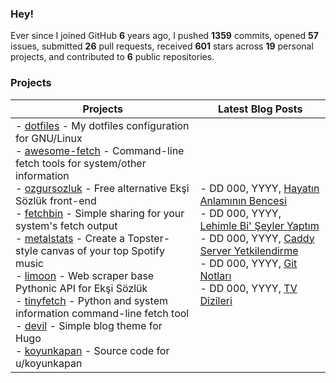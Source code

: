 ### Hey!

Ever since I joined GitHub **6** years ago, I pushed **1359** commits, opened **57** issues, submitted **26** pull requests, received **601** stars across **19** personal projects, and contributed to **6** public repositories.

### Projects

<table>
  <thead>
    <tr>
      <th>Projects</th>
      <th>Latest Blog Posts</th>
    </tr>
  </thead>
  <tbody>
    <tr>
      <td>
        - <a href="https://github.com/beucismis/dotfiles">dotfiles</a> - My dotfiles configuration for GNU/Linux <br/>
        - <a href="https://github.com/beucismis/awesome-fetch">awesome-fetch</a> - Command-line fetch tools for system/other information <br/>
        - <a href="https://github.com/beucismis/ozgursozluk">ozgursozluk</a> - Free alternative Ekşi Sözlük front-end <br/>
        - <a href="https://github.com/beucismis/fetchbin">fetchbin</a> - Simple sharing for your system's fetch output <br/>
        - <a href="https://github.com/beucismis/metalstats">metalstats</a> - Create a Topster-style canvas of your top Spotify music <br/>
        - <a href="https://github.com/beucismis/limoon">limoon</a> - Web scraper base Pythonic API for Ekşi Sözlük <br/>
        - <a href="https://github.com/beucismis/tinyfetch">tinyfetch</a> - Python and system information command-line fetch tool <br/>
        - <a href="https://github.com/beucismis/devil">devil</a> - Simple blog theme for Hugo <br/>
        - <a href="https://github.com/beucismis/koyunkapan">koyunkapan</a> - Source code for u/koyunkapan
      </td>
      <td>
        <!-- BLOG-POST-LIST:START -->- DD 000, YYYY, <a href='https://blog.beucismis.org/posts/hayatin-anlaminin-bencesi/'>Hayatın Anlamının Bencesi</a> <br/>- DD 000, YYYY, <a href='https://blog.beucismis.org/posts/lehimle-bi-seyler-yaptim/'>Lehimle Bi&#39; Şeyler Yaptım</a> <br/>- DD 000, YYYY, <a href='https://blog.beucismis.org/posts/caddy-server-auth/'>Caddy Server Yetkilendirme</a> <br/>- DD 000, YYYY, <a href='https://blog.beucismis.org/posts/git-notes/'>Git Notları</a> <br/>- DD 000, YYYY, <a href='https://blog.beucismis.org/posts/tv-show/'>TV Dizileri</a> <br/><!-- BLOG-POST-LIST:END -->
      </td>
    </tr>
  </tbody>
</table>
